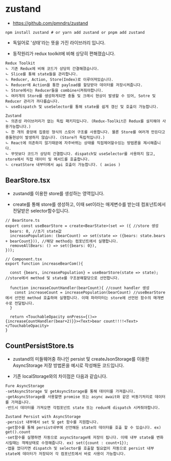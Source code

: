 # zustand
- https://github.com/pmndrs/zustand

```
npm install zustand # or yarn add zustand or pnpm add zustand
```


- 독일어로 '상태'라는 뜻을 가진 라이브러리 입니다.


- 동작원리가 redux toolkit에 비해 상당히 편해졌습니다.



```
Redux Toolkit
ㄴ 기존 Redux에 비해 코드가 상당히 간결해졌습니다.
ㄴ Slice를 통해 state들을 관리합니다.
ㄴ Reducer, Action, Store(Index)로 이루어져있습니다.
ㄴ Reducer에 Action을 통한 payload를 할당받아 데이터를 저장시켜줍니다.
ㄴ Store에서는 Reducer들을 combine시켜줘야합니다. 
ㄴ 여러개의 Store를 생성하게되면 충돌 및 크래시 현상이 발생할 수 있어, Sotre 및 Reducer 관리가 까다롭습니다.
ㄴ useDispatch 및 useSelector를 통해 state를 쉽게 갱신 및 호출이 가능합니다.

Zustand
ㄴ 의존성 라이브러리가 없는 독립 패키지입니다. (Redux-Toolkit은 Redux를 설치해야 사용가능합니다.)
ㄴ 한 개의 중앙에 집중된 형식의 스토어 구조를 사용합니다. 물론 Store를 여러개 만든다고 충돌현상이 발생하지 않습니다. (Store가 독립적입니다.)
ㄴ React에 의존하지 않기때문에 자주바뀌는 상태를 직접제어할수있는 방법론을 제시해줍니다.
ㄴ 무엇보다 코드가 상당히 간결합니다. dispatch및 useSelector를 사용하지 않고, store에서 직접 데이터 및 메서드를 호출합니다.
ㄴ creatStore 내부터에서 api 호출이 가능합니다. ( axios )
```


## BearStore.tsx
- zustand를 이용한 store를 생성하는 영역입니다.


- create를 통해 store를 생성하고, 이때 set이라는 매게변수를 받는데 컴포넌트에서 전달받은 selector함수입니다.


```
// BearStore.ts
export const useBearStore = create<BearState>(set => ({ //store 생성
  bears: 0, //초기 state값
  increasePopulation: (bearCount) => set(state => ({bears: state.bears + bearCount})), //해당 method는 컴포넌트에서 실행합니다. 
  removeAllBears: () => set({bears: 0}),
}));

// Component.tsx
export function increaseBearCom(){

  const {bears, increasePopulation} = useBearStore(state => state); //store에서 method 및 state를 구조분해할당으로 선언합니다.

  function increaseCountHandler(bearCount){ //count handler 생성
    const increaseCount = increasePopulation(bearCount) //useBearStore에서 선언된 method 호출하여 실행합니다. 이때 파라미터는 store에 선언된 함수의 매개변수로 전달됩니다.
  }

  return <TouchableOpacity onPress={()=>{increaseCountHandler(bear+2)}}><Text>bear count!!!!<Text></TouchableOpacity>
}
```

## CountPersistStore.ts
- zustand의 미들웨어중 하나인 persist 및 createJsonStorage를 이용한 AsyncStorage 저장 방법론을 예시로 작성해둔 코드입니다.


- 기존 localStorage와의 차이점은 다음과 같습니다.


```
Fure AsyncStorage
-setAsyncStorage 및 getAsyncStorage를 통해 데이터를 가져옵니다.
-getAsyncStorage를 사용할땐 promise 또는 async await와 같은 비동기처리로 데이터를 가져옵니다.
-반드시 데이터를 가져오면 각컴포넌트 state 또는 redux에 dispatch 시켜줘야합니다.

Zustand Persist with AsyncStorage
-persist 내부에서 set 및 get 함수를 지원합니다.
-get함수를 통해 persist내부에 선언해둔 state의 데이터를 호출 할 수 있습니다. ex) get().count
-set함수를 실행하면 자동으로 asyncStorage에 저장이 됩니다. 이때 내부 state를 변화시킬때는 객체상태로 수정해줍니다. ex) set({count : count+1}); 
-앱을 껐다키면 dispatch 및 selector를 호출할 필요없이 자동으로 persist 내부 state에 데이터가 저장되어 각 컴포넌트에서 바로 사용이 가능합니다.

```